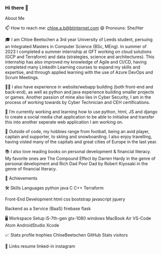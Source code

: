 ### Hi there 👋

About Me

📫 How to reach me: chloe.a.b@btinternet.com
😄 Pronouns: She/Her

🎓 I am Chloe Beetschen a 3rd year University of Leeds student, persuing an Integrated Masters in Computer Science (BSc, MEng). In summer of 2023 I completed a summer internship at GFT working on cloud solutions (GCP and Terraform) and data (strategies, science and architectures). This internship has also improved my knowledge of Agile and CI/CD, having completed many LinkedIn Learning courses to expand my skills and expertise, and through applied learning with the use of Azure DevOps and Scrum Meetings.

👨‍💻 I also have experience in website/webapp building (both front-end and back-end), as well as python and java experience building smaller projects or games.
Another passion of mine also lies in Cyber Security, I am in the process of working towards by Cyber Technician and CEH certifications.

🌱 I’m currently working and learning how to use python, html, JS and django to create a social media chat application to be able to initialise and transfer this into another seperate web application I am working on. 

🎸 Outside of code, my hobbies range from football, being an avid player, captain and supporter, to skiing and snowboarding. I also enjoy travelling, having visted many of the capitals and great cities of Europe in the last year. 

📚 I also love reading books on personal development & financial literacy. My favorite ones are The Compound Effect by Darren Hardy in the genre of personal development and Rich Dad Poor Dad by Robert Kiyosaki in the genre of financial literacy.


🏅 Achievements


🛠️ Skills
Languages
python java C C++ Terraform  

Front-End Development
html css bootstrap javascript jquery

Backend as a Service (BaaS)
firebase flask


🖥️ Workspace Setup
i5-7th-gen gtx-1080 windows
MacBook Air
VS-Code Atom AndroidStudio Xcode


📈 Stats
profile trophies
ChloeBeetschen GitHub Stats
visitors

🔗 Links
resume linked-in instagram

